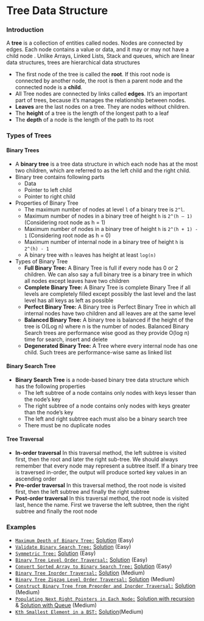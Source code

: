 # Tree Data Structure

### Introduction
A __tree__ is a collection of entities called nodes. 
Nodes are connected by edges. Each node contains a value or data, and it may or may not have a child node .
Unlike Arrays, Linked Lists, Stack and queues, which are linear data structures, trees are hierarchical data structures
- The first node of the tree is called the __root__. If this root node is connected by another node, the root is then a parent node and the connected node is a __child__.
- All Tree nodes are connected by links called __edges__. It’s an important part of trees, because it’s manages the relationship between nodes.
- __Leaves__ are the last nodes on a tree. They are nodes without children. 
- The __height__ of a tree is the length of the longest path to a leaf
- The __depth__ of a node is the length of the path to its root

### Types of Trees

#### Binary Trees
- A __binary tree__ is a tree data structure in which each node has at the most two children, which are referred to as the left child and the right child.
- Binary tree contains following parts
    - Data
    - Pointer to left child
    - Pointer to right child
- Properties of Binary Tree
    - The maximum number of nodes at level `l` of a binary tree is `2^l`.
    - Maximum number of nodes in a binary tree of height `h` is `2^(h – 1)` (Considering root node as h = 1)
    - Maximum number of nodes in a binary tree of height `h` is `2^(h + 1) - 1` (Considering root node as h = 0)
    - Maximum number of internal node in a binary tree of height `h` is `2^(h) - 1`
    - A binary tree with `n` leaves has height at least `log(n)`
- Types of Binary Tree
    - __Full Binary Tree:__ A Binary Tree is full if every node has 0 or 2 children. We can also say a full binary tree is a binary tree in which all nodes except leaves have two children
    - __Complete Binary Tree:__ A Binary Tree is complete Binary Tree if all levels are completely filled except possibly the last level and the last level has all keys as left as possible
    - __Perfect Binary Tree:__ A Binary tree is Perfect Binary Tree in which all internal nodes have two children and all leaves are at the same level
    - __Balanced Binary Tree:__ A binary tree is balanced if the height of the tree is O(Log n) where n is the number of nodes. Balanced Binary Search trees are performance wise good as they provide O(log n) time for search, insert and delete
    - __Degenerated Binary Tree:__ A Tree where every internal node has one child. Such trees are performance-wise same as linked list
    
#### Binary Search Tree
- __Binary Search Tree__ is a node-based binary tree data structure which has the following properties
    - The left subtree of a node contains only nodes with keys lesser than the node’s key
    - The right subtree of a node contains only nodes with keys greater than the node’s key
    - The left and right subtree each must also be a binary search tree
    - There must be no duplicate nodes
    
#### Tree Traversal
- __In-order traversal__ In this traversal method, the left subtree is visited first, then the root and later the right sub-tree. We should always remember that every node may represent a subtree itself. 
    If a binary tree is traversed in-order, the output will produce sorted key values in an ascending order
- __Pre-order traversal__ In this traversal method, the root node is visited first, then the left subtree and finally the right subtree
- __Post-order traversal__ In this traversal method, the root node is visited last, hence the name. First we traverse the left subtree, then the right subtree and finally the root node

### Examples
- [`Maximum Depth of Binary Tree:`](https://leetcode.com/problems/maximum-depth-of-binary-tree/) [Solution](./src/practice/examples/MaxDepthOfBinaryTree.java) (Easy)
- [`Validate Binary Search Tree:`](https://leetcode.com/problems/validate-binary-search-tree/) [Solution](./src/practice/examples/ValidBST.java) (Easy)
- [`Symmetric Tree:`](https://leetcode.com/problems/symmetric-tree/) [Solution](./src/practice/examples/SymmetricTree.java) (Easy)
- [`Binary Tree Level Order Traversal:`](https://leetcode.com/problems/binary-tree-level-order-traversal/) [Solution](./src/practice/examples/BTLevelOrderTraversal.java) (Easy)
- [`Convert Sorted Array to Binary Search Tree:`](https://leetcode.com/problems/convert-sorted-array-to-binary-search-tree/) [Solution](./src/practice/examples/HeightBalancedBST.java) (Easy)
- [`Binary Tree Inorder Traversal:`](https://leetcode.com/problems/binary-tree-inorder-traversal/) [Solution](./src/practice/examples/BTInorderTraversal.java) (Medium)
- [`Binary Tree Zigzag Level Order Traversal:`](https://leetcode.com/problems/binary-tree-zigzag-level-order-traversal/) [Solution](./src/practice/examples/BTZigZagLevelOrderTraversal.java) (Medium)
- [`Construct Binary Tree from Preorder and Inorder Traversal:`](https://leetcode.com/problems/construct-binary-tree-from-preorder-and-inorder-traversal/) [Solution](./src/practice/examples/BTFromPreAndInOrderTraversal.java) (Medium)
- [`Populating Next Right Pointers in Each Node:`](https://leetcode.com/problems/populating-next-right-pointers-in-each-node/) [Solution with recursion](./src/practice/examples/NextPointerForEachNode.java) & [Solution with Queue](./src/practice/examples/NextPointerForEachNode2.java) (Medium)
- [`Kth Smallest Element in a BST:`](https://leetcode.com/problems/kth-smallest-element-in-a-bst/) [Solution](./src/practice/examples/KthSmallestBST.java)(Medium)
